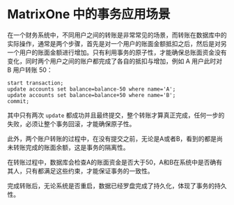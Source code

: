 # MatrixOne 中的事务应用场景

在一个财务系统中，不同用户之间的转账是非常常见的场景，而转账在数据库中的实际操作，通常是两个步骤，首先是对一个用户的账面金额抵扣之后，然后是对另一个用户的账面金额进行增加。只有利用事务的原子性，才能确保总账面资金没有变化，同时两个用户之间的账户都完成了各自的抵扣与增加，例如 A 用户此时对 B 用户转账 50：

```
start transaction;
update accounts set balance=balance-50 where name='A';
update accounts set balance=balance+50 where name='B';
commit;
```

其中只有两次 `update` 都成功并且最终提交，整个转账才算真正完成，任何一步的失败，必须让整个事务回滚，才能确保原子性。

此外，两个账户转账的过程中，在没有提交之前，无论是A或者B，看到的都是尚未转账完成的账面余额，这是事务的隔离性。

在转账过程中，数据库会检查A的账面资金是否大于50，A和B在系统中是否确有其人，只有都满足这些约束，才能保证事务的一致性。

完成转账后，无论系统是否重启，数据已经罗盘完成了持久化，体现了事务的持久性。
